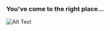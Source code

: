 ### You've come to the right place...
![Alt Text](https://media0.giphy.com/media/kgqNxRFENcp0I/giphy.gif)
